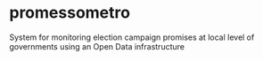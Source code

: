 # promessometro
System for monitoring election campaign promises at local level of governments using an Open Data infrastructure
